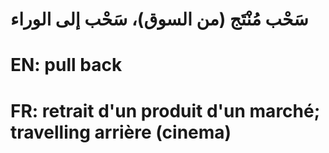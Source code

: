# سَحْب مُنْتَج (من السوق)، سَحْب إلى الوراء

# EN: pull back

# FR: retrait d'un produit d'un marché; travelling arrière (cinema)
